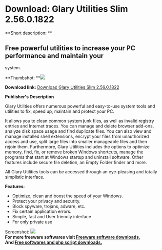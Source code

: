 # Download: Glary Utilities Slim 2.56.0.1822

**Short description: **

## Free powerful utilities to increase your PC performance and maintain your
system.

  
**Thumbshot: **![](http://www.freewarefiles.com/screenshot/glaryutils_md.gif)   
  
**Download link:** [Download Glary Utilities Slim 2.56.0.1822](http://freesoftwares.boysofts.com/Glary-Utilities-Slim_program_34666.html)  
  

**Publisher's Description**  
  

Glary Utilities offers numerous powerful and easy-to-use system tools and
utilities to fix, speed up, maintain and protect your PC.

It allows you to clean common system junk files, as well as invalid registry
entries and Internet traces. You can manage and delete browser add-ons,
analyze disk space usage and find duplicate files. You can also view and
manage installed shell extensions, encrypt your files from unauthorized access
and use, split large files into smaller manageable files and then rejoin them.
Furthermore, Glary Utilities includes the options to optimize memory, find,
fix, or remove broken Windows shortcuts, manage the programs that start at
Windows startup and uninstall software. Other features include secure file
deletion, an Empty Folder finder and more.

All Glary Utilities tools can be accessed through an eye-pleasing and totally
simplistic interface.

**Features:**

  * Optimize, clean and boost the speed of your Windows. 
  * Protect your privacy and security. 
  * Block spyware, trojans, adware, etc. 
  * Fix certain application errors. 
  * Simple, fast and User friendly interface 
  * For only private use 

  
  
Screenshot: ![](http://www.freewarefiles.com/screenshot/glaryutils.gif)  
**For more freeware softwares visit [Freeware software downloads.](http://freesoftwares.boysofts.com/)**   
**And [Free softwares and php script downloads.](http://www.boysofts.com/)**

